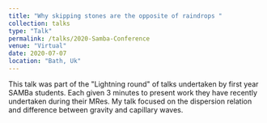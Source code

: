 ```yaml
---
title: "Why skipping stones are the opposite of raindrops "
collection: talks
type: "Talk"
permalink: /talks/2020-Samba-Conference
venue: "Virtual"
date: 2020-07-07
location: "Bath, Uk"
---
```


This talk was part of the "Lightning round" of talks undertaken by first year SAMBa students. Each given 3 minutes to present work they have recently undertaken during their MRes. My talk focused on the dispersion relation and difference between gravity and capillary waves. 
